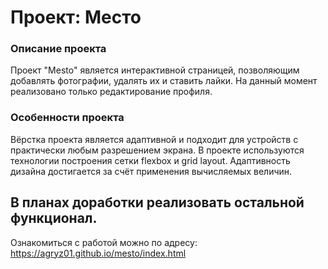 # Проект: Место

### Описание проекта
Проект "Mesto" является интерактивной страницей, позволяющим добавлять фотографии, удалять их и ставить лайки. На данный момент реализовано только редактирование профиля.  

### Особенности проекта
Вёрстка проекта является адаптивной и подходит для устройств с практически любым разрешением экрана. В проекте используются технологии построения сетки flexbox и grid layout. Адаптивность дизайна достигается за счёт применения вычисляемых величин.  

В планах доработки реализовать остальной функционал.
------------------------------------------------------
Ознакомиться с работой можно по адресу: https://agryz01.github.io/mesto/index.html
